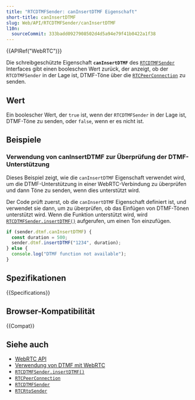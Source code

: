 ```yaml
---
title: "RTCDTMFSender: canInsertDTMF Eigenschaft"
short-title: canInsertDTMF
slug: Web/API/RTCDTMFSender/canInsertDTMF
l10n:
  sourceCommit: 333badd0927908502d4d5a94e79f41b0422a1f38
---
```


{{APIRef("WebRTC")}}

Die schreibgeschützte Eigenschaft **`canInsertDTMF`** des [`RTCDTMFSender`](/de/docs/Web/API/RTCDTMFSender) Interfaces gibt einen booleschen Wert zurück, der anzeigt, ob der `RTCDTMFSender` in der Lage ist, DTMF-Töne über die [`RTCPeerConnection`](/de/docs/Web/API/RTCPeerConnection) zu senden.

## Wert

Ein boolescher Wert, der `true` ist, wenn der `RTCDTMFSender` in der Lage ist, DTMF-Töne zu senden, oder `false`, wenn er es nicht ist.

## Beispiele

### Verwendung von canInsertDTMF zur Überprüfung der DTMF-Unterstützung

Dieses Beispiel zeigt, wie die `canInsertDTMF` Eigenschaft verwendet wird, um die DTMF-Unterstützung in einer WebRTC-Verbindung zu überprüfen und dann Töne zu senden, wenn dies unterstützt wird.

Der Code prüft zuerst, ob die `canInsertDTMF` Eigenschaft definiert ist, und verwendet sie dann, um zu überprüfen, ob das Einfügen von DTMF-Tönen unterstützt wird. Wenn die Funktion unterstützt wird, wird [`RTCDTMFSender.insertDTMF()`](/de/docs/Web/API/RTCDTMFSender/insertDTMF) aufgerufen, um einen Ton einzufügen.

```js
if (sender.dtmf.canInsertDTMF) {
  const duration = 500;
  sender.dtmf.insertDTMF("1234", duration);
} else {
  console.log("DTMF function not available");
}
```

## Spezifikationen

{{Specifications}}

## Browser-Kompatibilität

{{Compat}}

## Siehe auch

- [WebRTC API](/de/docs/Web/API/WebRTC_API)
- [Verwendung von DTMF mit WebRTC](/de/docs/Web/API/WebRTC_API/Using_DTMF)
- [`RTCDTMFSender.insertDTMF()`](/de/docs/Web/API/RTCDTMFSender/insertDTMF)
- [`RTCPeerConnection`](/de/docs/Web/API/RTCPeerConnection)
- [`RTCDTMFSender`](/de/docs/Web/API/RTCDTMFSender)
- [`RTCRtpSender`](/de/docs/Web/API/RTCRtpSender)
